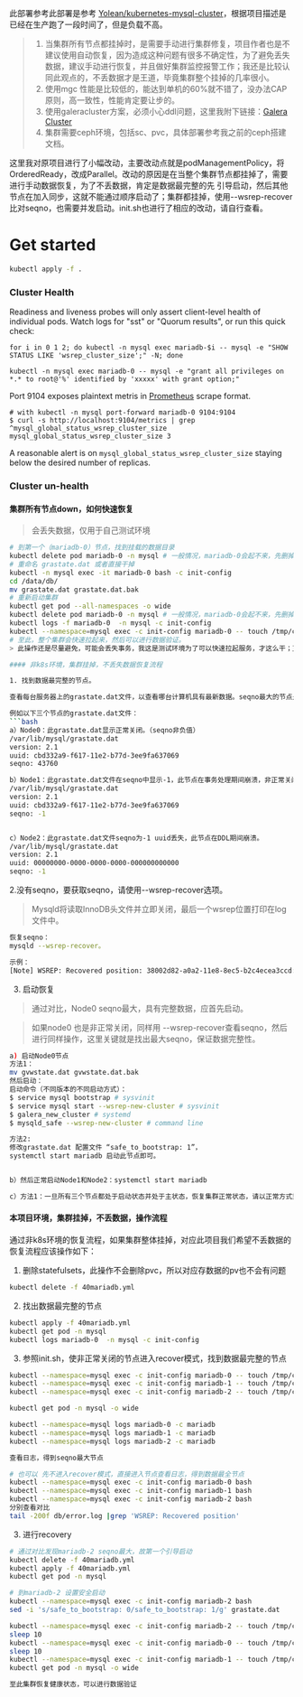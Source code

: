 此部署参考此部署是参考 [Yolean/kubernetes-mysql-cluster](https://github.com/Yolean/kubernetes-mysql-cluster)，根据项目描述是已经在生产跑了一段时间了，但是负载不高。

> 1. 当集群所有节点都挂掉时，是需要手动进行集群修复，项目作者也是不建议使用自动恢复，因为造成这种问题有很多不确定性，为了避免丢失数据，建议手动进行恢复，并且做好集群监控报警工作；我还是比较认同此观点的，不丢数据才是王道，毕竟集群整个挂掉的几率很小。
> 2. 使用mgc 性能是比较低的，能达到单机的60%就不错了，没办法CAP原则，高一致性，性能肯定要让步的。
> 3. 使用galeracluster方案，必须小心ddl问题，这里我附下链接：[Galera Cluster](https://blog.csdn.net/linuxprobe2017/article/details/76874949?locationNum=4&fps=1)
> 4. 集群需要ceph环境，包括sc、pvc，具体部署参考我之前的ceph搭建文档。

这里我对原项目进行了小幅改动，主要改动点就是podManagementPolicy，将OrderedReady，改成Parallel。改动的原因是在当整个集群节点都挂掉了，需要进行手动数据恢复，为了不丢数据，肯定是数据最完整的先 引导启动，然后其他节点在加入同步，这就不能通过顺序启动了；集群都挂掉，使用--wsrep-recover比对seqno，也需要并发启动。init.sh也进行了相应的改动，请自行查看。


# Get started

```bash
kubectl apply -f .
```

### Cluster Health

Readiness and liveness probes will only assert client-level health of individual pods.
Watch logs for "sst" or "Quorum results", or run this quick check:
```
for i in 0 1 2; do kubectl -n mysql exec mariadb-$i -- mysql -e "SHOW STATUS LIKE 'wsrep_cluster_size';" -N; done

kubectl -n mysql exec mariadb-0 -- mysql -e "grant all privileges on *.* to root@'%' identified by 'xxxxx' with grant option;"
```

Port 9104 exposes plaintext metris in [Prometheus](https://prometheus.io/docs/concepts/data_model/) scrape format.
```
# with kubectl -n mysql port-forward mariadb-0 9104:9104
$ curl -s http://localhost:9104/metrics | grep ^mysql_global_status_wsrep_cluster_size
mysql_global_status_wsrep_cluster_size 3
```

A reasonable alert is on `mysql_global_status_wsrep_cluster_size` staying below the desired number of replicas.

### Cluster un-health

#### 集群所有节点down，如何快速恢复
> 会丢失数据，仅用于自己测试环境
```bash
# 到第一个（mariadb-0）节点，找到挂载的数据目录
kubectl delete pod mariadb-0 -n mysql # 一般情况，mariadb-0会起不来，先删掉重新启动，进入init状态
# 重命名 grastate.dat 或者直接干掉
kubectl -n mysql exec -it mariadb-0 bash -c init-config
cd /data/db/
mv grastate.dat grastate.dat.bak
# 重新启动集群
kubectl get pod --all-namespaces -o wide
kubectl delete pod mariadb-0 -n mysql # 一般情况，mariadb-0会起不来，先删掉重新启动，进入init状态
kubectl logs -f mariadb-0  -n mysql -c init-config
kubectl --namespace=mysql exec -c init-config mariadb-0 -- touch /tmp/confirm-new-cluster
# 至此，整个集群会快速拉起来，然后可以进行数据验证。
> 此操作还是尽量避免，可能会丢失事务，我这是测试环境为了可以快速拉起服务，才这么干；正常流程通过检查各节点的事务状态来提取最后的序列号，需要先从最后节点上自举启动，然后再启动其它节点。

#### 非k8s环境，集群挂掉，不丢失数据恢复流程

1. 找到数据最完整的节点。

查看每台服务器上的grastate.dat文件，以查看哪台计算机具有最新数据。seqno最大的节点是具有当前数据的节点。

例如以下三个节点的grastate.dat文件：
```bash
a）Node0：此grastate.dat显示正常关闭。（seqno非负值）
/var/lib/mysql/grastate.dat
version: 2.1
uuid: cbd332a9-f617-11e2-b77d-3ee9fa637069
seqno: 43760

b）Node1：此grastate.dat文件在seqno中显示-1，此节点在事务处理期间崩溃，非正常关闭。
/var/lib/mysql/grastate.dat
version: 2.1
uuid: cbd332a9-f617-11e2-b77d-3ee9fa637069
seqno: -1


c）Node2：此grastate.dat文件seqno为-1 uuid丢失，此节点在DDL期间崩溃。
/var/lib/mysql/grastate.dat
version: 2.1
uuid: 00000000-0000-0000-0000-000000000000
seqno: -1
```
2.没有seqno，要获取seqno，请使用--wsrep-recover选项。
> Mysqld将读取InnoDB头文件并立即关闭，最后一个wsrep位置打印在log文件中。
```bash
恢复seqno：
mysqld --wsrep-recover。

示例：
[Note] WSREP: Recovered position: 38002d82-a0a2-11e8-8ec5-b2c4ecea3ccd:7
```
3. 启动恢复
> 通过对比，Node0 seqno最大，具有完整数据，应首先启动。

> 如果node0 也是非正常关闭，同样用 --wsrep-recover查看seqno，然后进行同样操作，这里关键就是找出最大seqno，保证数据完整性。
```bash
a) 启动Node0节点
方法1：
mv gvwstate.dat gvwstate.dat.bak
然后启动：
启动命令（不同版本的不同启动方式）：
$ service mysql bootstrap # sysvinit
$ service mysql start --wsrep-new-cluster # sysvinit
$ galera_new_cluster # systemd 
$ mysqld_safe --wsrep-new-cluster # command line

方法2:
修改grastate.dat 配置文件 “safe_to_bootstrap: 1”，
systemctl start mariadb 启动此节点即可。


b）然后正常启动Node1和Node2：systemctl start mariadb

c）方法1：一旦所有三个节点都处于启动状态并处于主状态，恢复集群正常状态，请以正常方式重新启动Node0（因此它将作为整个群集的一部分出现，而不仅仅是一个引导程序）。

```
#### 本项目环境，集群挂掉，不丢数据，操作流程
通过非k8s环境的恢复流程，如果集群整体挂掉，对应此项目我们希望不丢数据的恢复流程应该操作如下：
1. 删除statefulsets，此操作不会删除pvc，所以对应存数据的pv也不会有问题
```bash
kubectl delete -f 40mariadb.yml
```

2. 找出数据最完整的节点
```bash
kubectl apply -f 40mariadb.yml
kubectl get pod -n mysql
kubectl logs mariadb-0  -n mysql -c init-config
```

3. 参照init.sh，使非正常关闭的节点进入recover模式，找到数据最完整的节点
```bash
kubectl --namespace=mysql exec -c init-config mariadb-0 -- touch /tmp/confirm-recover
kubectl --namespace=mysql exec -c init-config mariadb-1 -- touch /tmp/confirm-recover
kubectl --namespace=mysql exec -c init-config mariadb-2 -- touch /tmp/confirm-recover

kubectl get pod -n mysql -o wide

kubectl --namespace=mysql logs mariadb-0 -c mariadb
kubectl --namespace=mysql logs mariadb-1 -c mariadb
kubectl --namespace=mysql logs mariadb-2 -c mariadb

查看日志，得到seqno最大节点

# 也可以 先不进入recover模式，直接进入节点查看日志，得到数据最全节点
kubectl --namespace=mysql exec -c init-config mariadb-0 bash
kubectl --namespace=mysql exec -c init-config mariadb-1 bash
kubectl --namespace=mysql exec -c init-config mariadb-2 bash
分别查看对比
tail -200f db/error.log |grep 'WSREP: Recovered position'

```
3. 进行recovery
```bash
# 通过对比发现mariadb-2 seqno最大，故第一个引导启动
kubectl delete -f 40mariadb.yml
kubectl apply -f 40mariadb.yml
kubectl get pod -n mysql

# 到mariadb-2 设置安全启动
kubectl --namespace=mysql exec -c init-config mariadb-2 bash
sed -i 's/safe_to_bootstrap: 0/safe_to_bootstrap: 1/g' grastate.dat

kubectl --namespace=mysql exec -c init-config mariadb-2 -- touch /tmp/confirm-new-cluster
sleep 10
kubectl --namespace=mysql exec -c init-config mariadb-0 -- touch /tmp/confirm-resume
sleep 10
kubectl --namespace=mysql exec -c init-config mariadb-1 -- touch /tmp/confirm-resume
kubectl get pod -n mysql -o wide

至此集群恢复健康状态，可以进行数据验证
```
